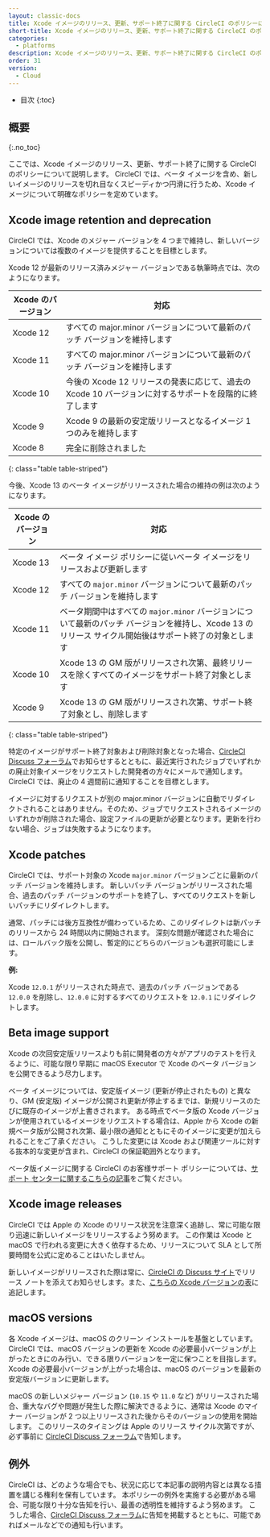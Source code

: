 ```yaml
---
layout: classic-docs
title: Xcode イメージのリリース、更新、サポート終了に関する CircleCI のポリシーについて
short-title: Xcode イメージのリリース、更新、サポート終了に関する CircleCI のポリシーについて
categories:
  - platforms
description: Xcode イメージのリリース、更新、サポート終了に関する CircleCI のポリシーについて
order: 31
version:
  - Cloud
---
```


* 目次
{:toc}

## 概要
{:.no_toc}

ここでは、Xcode イメージのリリース、更新、サポート終了に関する CircleCI のポリシーについて説明します。 CircleCI では、ベータ イメージを含め、新しいイメージのリリースを切れ目なくスピーディかつ円滑に行うため、Xcode イメージについて明確なポリシーを定めています。

## Xcode image retention and deprecation

CircleCI では、Xcode のメジャー バージョンを 4 つまで維持し、新しいバージョンについては複数のイメージを提供することを目標とします。

Xcode 12 が最新のリリース済みメジャー バージョンである執筆時点では、次のようになります。

| Xcode のバージョン | 対応                                                            |
| ------------ | ------------------------------------------------------------- |
| Xcode 12     | すべての major.minor バージョンについて最新のパッチ バージョンを維持します                  |
| Xcode 11     | すべての major.minor バージョンについて最新のパッチ バージョンを維持します                  |
| Xcode 10     | 今後の Xcode 12 リリースの発表に応じて、過去の Xcode 10 バージョンに対するサポートを段階的に終了します |
| Xcode 9      | Xcode 9 の最新の安定版リリースとなるイメージ 1 つのみを維持します                        |
| Xcode 8      | 完全に削除されました                                                    |
{: class="table table-striped"}

今後、Xcode 13 のベータ イメージがリリースされた場合の維持の例は次のようになります。

| Xcode のバージョン | 対応                                                                                       |
| ------------ | ---------------------------------------------------------------------------------------- |
| Xcode 13     | ベータ イメージ ポリシーに従いベータ イメージをリリースおよび更新します                                                    |
| Xcode 12     | すべての `major.minor` バージョンについて最新のパッチ バージョンを維持します                                           |
| Xcode 11     | ベータ期間中はすべての `major.minor` バージョンについて最新のパッチ バージョンを維持し、Xcode 13 のリリース サイクル開始後はサポート終了の対象とします |
| Xcode 10     | Xcode 13 の GM 版がリリースされ次第、最終リリースを除くすべてのイメージをサポート終了対象とします                                  |
| Xcode 9      | Xcode 13 の GM 版がリリースされ次第、サポート終了対象とし、削除します                                                |
{: class="table table-striped"}

特定のイメージがサポート終了対象および削除対象となった場合、[CircleCI Discuss フォーラム](https://discuss.circleci.com/c/announcements/39)でお知らせするとともに、最近実行されたジョブでいずれかの廃止対象イメージをリクエストした開発者の方々にメールで通知します。 CircleCI では、廃止の 4 週間前に通知することを目標とします。

イメージに対するリクエストが別の major.minor バージョンに自動でリダイレクトされることはありません。そのため、ジョブでリクエストされるイメージのいずれかが削除された場合、設定ファイルの更新が必要となります。更新を行わない場合、ジョブは失敗するようになります。

## Xcode patches

CircleCI では、サポート対象の Xcode `major.minor` バージョンごとに最新のパッチ バージョンを維持します。 新しいパッチ バージョンがリリースされた場合、過去のパッチ バージョンのサポートを終了し、すべてのリクエストを新しいパッチにリダイレクトします。

通常、パッチには後方互換性が備わっているため、このリダイレクトは新パッチのリリースから 24 時間以内に開始されます。 深刻な問題が確認された場合には、ロールバック版を公開し、暫定的にどちらのバージョンも選択可能にします。

**例:**

Xcode `12.0.1` がリリースされた時点で、過去のパッチ バージョンである `12.0.0` を削除し、`12.0.0` に対するすべてのリクエストを `12.0.1` にリダイレクトします。

## Beta image support

Xcode の次回安定版リリースよりも前に開発者の方々がアプリのテストを行えるように、可能な限り早期に macOS Executor で Xcode のベータ バージョンを公開できるよう尽力します。

ベータ イメージについては、安定版イメージ (更新が停止されたもの) と異なり、GM (安定版) イメージが公開され更新が停止するまでは、新規リリースのたびに既存のイメージが上書きされます。 ある時点でベータ版の Xcode バージョンが使用されているイメージをリクエストする場合は、Apple から Xcode の新規ベータ版が公開され次第、最小限の通知とともにそのイメージに変更が加えられることをご了承ください。 こうした変更には Xcode および関連ツールに対する抜本的な変更が含まれ、CircleCI の保証範囲外となります。

ベータ版イメージに関する CircleCI のお客様サポート ポリシーについては、[サポート センターに関するこちらの記事](https://support.circleci.com/hc/ja-jp/articles/360046930351-What-is-CircleCI-s-Xcode-Beta-Image-Support-Policy-)をご覧ください。

## Xcode image releases

CircleCI では Apple の Xcode のリリース状況を注意深く追跡し、常に可能な限り迅速に新しいイメージをリリースするよう努めます。 この作業は Xcode と macOS で行われる変更に大きく依存するため、リリースについて SLA として所要時間を公式に定めることはいたしません。

新しいイメージがリリースされた際は常に、[CircleCI の Discuss サイト](https://discuss.circleci.com/c/announcements/39)でリリース ノートを添えてお知らせします。また、[こちらの Xcode バージョンの表](https://circleci.com/ja/docs/2.0/testing-ios/#%E3%82%B5%E3%83%9D%E3%83%BC%E3%83%88%E3%81%95%E3%82%8C%E3%81%A6%E3%81%84%E3%82%8B-xcode-%E3%81%AE%E3%83%90%E3%83%BC%E3%82%B8%E3%83%A7%E3%83%B3)に追記します。

## macOS versions

各 Xcode イメージは、macOS のクリーン インストールを基盤としています。 CircleCI では、macOS バージョンの更新を Xcode の必要最小バージョンが上がったときにのみ行い、できる限りバージョンを一定に保つことを目指します。 Xcode の必要最小バージョンが上がった場合は、macOS のバージョンを最新の安定版バージョンに更新します。

macOS の新しいメジャー バージョン (`10.15` や `11.0` など) がリリースされた場合、重大なバグや問題が発生した際に解決できるように、通常は Xcode のマイナー バージョンが 2 つ以上リリースされた後からそのバージョンの使用を開始します。 このリリースのタイミングは Apple のリリース サイクル次第ですが、必ず事前に [CircleCI Discuss フォーラム](https://discuss.circleci.com/c/announcements/39)で告知します。

## 例外

CircleCI は、どのような場合でも、状況に応じて本記事の説明内容とは異なる措置を講じる権利を保有しています。 本ポリシーの例外を実施する必要がある場合、可能な限り十分な告知を行い、最善の透明性を維持するよう努めます。 こうした場合、[CircleCI Discuss フォーラム](https://discuss.circleci.com/c/announcements/39)に告知を掲載するとともに、可能であればメールなどでの通知も行います。
